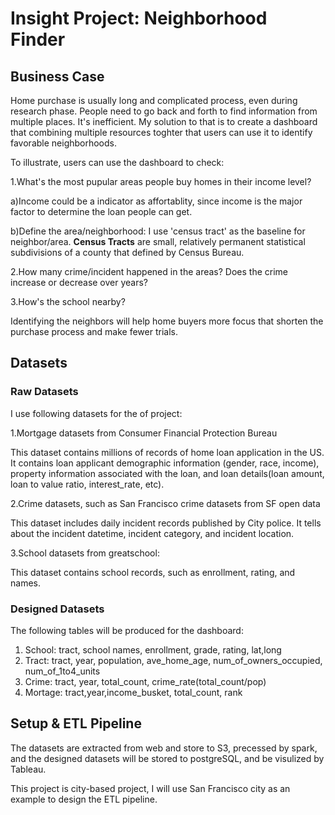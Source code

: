 # Insight Project: Neighborhood Finder

## Business Case
Home purchase is usually long and complicated process, even during research phase. People need to go back and forth to find information from multiple places. It's inefficient. My solution to that is to create a dashboard that combining multiple resources toghter that users can use it to identify favorable neighborhoods. 

To illustrate, users can use the dashboard to check:

1.What's the most pupular areas people buy homes in their income level? 

a)Income could be a indicator as affortablity, since income is the major factor to determine the loan people can get. 

b)Define the area/neighborhood: I use 'census tract' as the baseline for neighbor/area. **Census Tracts** are small, relatively permanent statistical subdivisions of a county that defined by Census Bureau. 

2.How many crime/incident happened in the areas? Does the crime increase or decrease over years?

3.How's the school nearby? 

Identifying the neighbors will help home buyers more focus that shorten the purchase process and make fewer trials.

## Datasets
### Raw Datasets
I use following datasets for the of project:

1.Mortgage datasets from Consumer Financial Protection Bureau

This dataset contains millions of records of home loan application in the US. It contains loan applicant demographic information (gender, race, income), property information associated with the loan, and loan details(loan amount, loan to value ratio, interest_rate, etc).

2.Crime datasets, such as San Francisco crime datasets from SF open data

This dataset includes daily incident records published by City police. It tells about the incident datetime, incident category, and incident location.

3.School datasets from greatschool: 

This dataset contains school records, such as enrollment, rating, and names.

### Designed Datasets
The following tables will be produced for the dashboard:
1. School: tract, school names, enrollment, grade, rating, lat,long
2. Tract: tract, year, population, ave_home_age, num_of_owners_occupied, num_of_1to4_units
3. Crime: tract, year, total_count, crime_rate(total_count/pop)
4. Mortage: tract,year,income_busket, total_count, rank

## Setup & ETL Pipeline
The datasets are extracted from web and store to S3, precessed by spark, and the designed datasets will be stored to postgreSQL, and be visulized by Tableau.

This project is city-based project, I will use San Francisco city as an example to design the ETL pipeline.  

